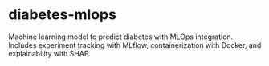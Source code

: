 # diabetes-mlops
Machine learning model to predict diabetes with MLOps integration. Includes experiment tracking with MLflow, containerization with Docker, and explainability with SHAP.
